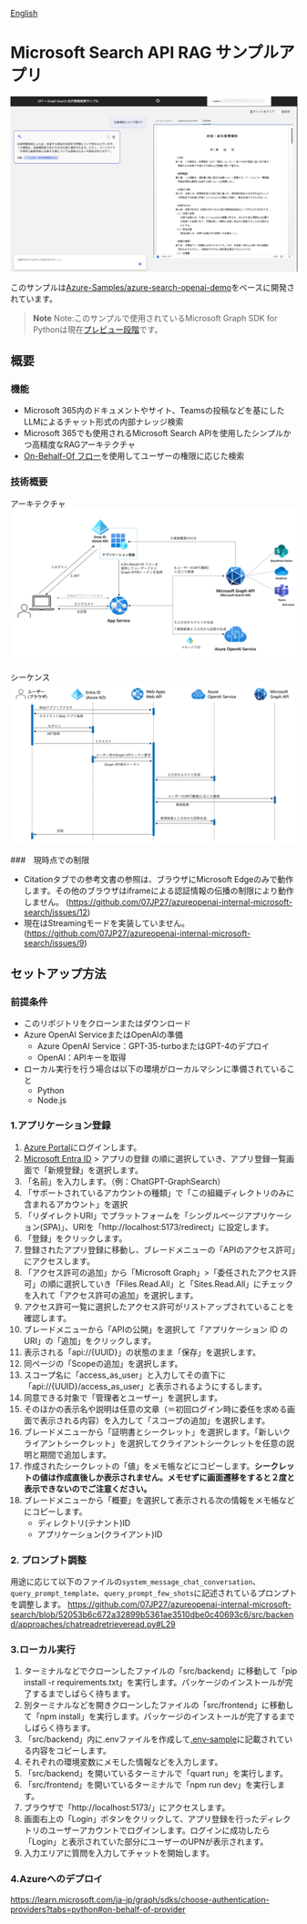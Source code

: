 [English](./README_en.md)

# Microsoft Search API RAG サンプルアプリ

![](./assets/chat-sample.png)

このサンプルは[Azure-Samples/azure-search-openai-demo](https://github.com/Azure-Samples/azure-search-openai-demo)をベースに開発されています。

> **Note**
> Note:このサンプルで使用されているMicrosoft Graph SDK for Pythonは現在[プレビュー段階](https://learn.microsoft.com/ja-jp/graph/sdks/sdks-overview#supported-languages)です。


## 概要
<!--ここにスクショを入れる-->

### 機能
- Microsoft 365内のドキュメントやサイト、Teamsの投稿などを基にしたLLMによるチャット形式の内部ナレッジ検索
- Microsoft 365でも使用されるMicrosoft Search APIを使用したシンプルかつ高精度なRAGアーキテクチャ
- [On-Behalf-Of フロー](https://learn.microsoft.com/ja-jp/entra/identity-platform/v2-oauth2-on-behalf-of-flow)を使用してユーザーの権限に応じた検索

### 技術概要
アーキテクチャ
![](./assets/overview_ja.png)

シーケンス
![](./assets/sequence_ja.png)

###　現時点での制限
- Citationタブでの参考文書の参照は、ブラウザにMicrosoft Edgeのみで動作します。その他のブラウザはiframeによる認証情報の伝播の制限により動作しません。 (https://github.com/07JP27/azureopenai-internal-microsoft-search/issues/12)
- 現在はStreamingモードを実装していません。(https://github.com/07JP27/azureopenai-internal-microsoft-search/issues/9)

## セットアップ方法
### 前提条件
- このリポジトリをクローンまたはダウンロード
- Azure OpenAI ServiceまたはOpenAIの準備
    - Azure OpenAI Service：GPT-35-turboまたはGPT-4のデプロイ
    - OpenAI：APIキーを取得
- ローカル実行を行う場合は以下の環境がローカルマシンに準備されていること
    - Python
    - Node.js

### 1.アプリケーション登録
1. [Azure Portal](https://portal.azure.com/)にログインします。
1. [Microsoft Entra ID](https://portal.azure.com/#view/Microsoft_AAD_IAM/ActiveDirectoryMenuBlade/~/Overview) > アプリの登録 の順に選択していき、アプリ登録一覧画面で「新規登録」を選択します。
1. 「名前」を入力します。（例：ChatGPT-GraphSearch）
1. 「サポートされているアカウントの種類」で「この組織ディレクトリのみに含まれるアカウント」を選択
1. 「リダイレクトURI」でプラットフォームを「シングルページアプリケーション(SPA)」、URIを「http://localhost:5173/redirect」に設定します。
1. 「登録」をクリックします。
1. 登録されたアプリ登録に移動し、ブレードメニューの「APIのアクセス許可」にアクセスします。
1. 「アクセス許可の追加」から「Microsoft Graph」>「委任されたアクセス許可」の順に選択していき「Files.Read.All」と「Sites.Read.All」にチェックを入れて「アクセス許可の追加」を選択します。
1. アクセス許可一覧に選択したアクセス許可がリストアップされていることを確認します。
1. ブレードメニューから「APIの公開」を選択して「アプリケーション ID の URI」の「追加」をクリックします。
1. 表示される「api://{UUID}」の状態のまま「保存」を選択します。
1. 同ページの「Scopeの追加」を選択します。
1. スコープ名に「access_as_user」と入力してその直下に「api://{UUID}/access_as_user」と表示されるようにするします。
1. 同意できる対象で「管理者とユーザー」を選択します。
1. そのほかの表示名や説明は任意の文章（＝初回ログイン時に委任を求める画面で表示される内容）を入力して「スコープの追加」を選択します。
1. ブレードメニューから「証明書とシークレット」を選択します。「新しいクライアントシークレット」を選択してクライアントシークレットを任意の説明と期間で追加します。
1. 作成されたシークレットの「値」をメモ帳などにコピーします。**シークレットの値は作成直後しか表示されません。メモせずに画面遷移をすると２度と表示できないのでご注意ください。**
1. ブレードメニューから「概要」を選択して表示される次の情報をメモ帳などにコピーします。
    - ディレクトリ(テナント)ID
    - アプリケーション(クライアント)ID

### 2. プロンプト調整
用途に応じて以下のファイルの`system_message_chat_conversation`、`query_prompt_template`、`query_prompt_few_shots`に記述されているプロンプトを調整します。
https://github.com/07JP27/azureopenai-internal-microsoft-search/blob/52053b6c672a32899b5361ae3510dbe0c40693c6/src/backend/approaches/chatreadretrieveread.py#L29

### 3.ローカル実行
1. ターミナルなどでクローンしたファイルの「src/backend」に移動して「pip install -r requirements.txt」を実行します。パッケージのインストールが完了するまでしばらく待ちます。
1. 別ターミナルなどを開きクローンしたファイルの「src/frontend」に移動して「npm install」を実行します。パッケージのインストールが完了するまでしばらく待ちます。
1. 「src/backend」内に.envファイルを作成して[.env-sample](./src/backend/.env-sample)に記載されている内容をコピーします。
1. それぞれの環境変数にメモした情報などを入力します。
1. 「src/backend」を開いているターミナルで「quart run」を実行します。
1. 「src/frontend」を開いているターミナルで「npm run dev」を実行します。
1. ブラウザで「http://localhost:5173/」にアクセスします。
1. 画面右上の「Login」ボタンをクリックして、アプリ登録を行ったディレクトリのユーザーアカウントでログインします。ログインに成功したら「Login」と表示されていた部分にユーザーのUPNが表示されます。
1. 入力エリアに質問を入力してチャットを開始します。

### 4.Azureへのデプロイ




https://learn.microsoft.com/ja-jp/graph/sdks/choose-authentication-providers?tabs=python#on-behalf-of-provider